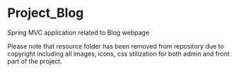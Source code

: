 # Project_Blog
 Spring MVC application related to Blog webpage 

Please note that resource folder has been removed from repository due to copyright including all images, icons, css stilization for both admin and front part of the project.  
